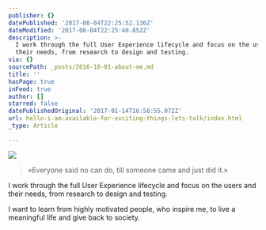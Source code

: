 ```yaml
---
publisher: {}
datePublished: '2017-08-04T22:25:52.136Z'
dateModified: '2017-08-04T22:25:40.852Z'
description: >-
  I work through the full User Experience lifecycle and focus on the users and
  their needs, from research to design and testing.
via: {}
sourcePath: _posts/2016-10-01-about-me.md
title: ''
hasPage: true
inFeed: true
author: []
starred: false
datePublishedOriginal: '2017-01-14T16:58:55.072Z'
url: hello-i-am-available-for-exciting-things-lets-talk/index.html
_type: Article

---
```

![](https://the-grid-user-content.s3-us-west-2.amazonaws.com/7f1b5246-0d44-4d45-8048-0d6f0833fa5d.gif)

> «Everyone said no can do, till someone came and just did it.»

I work through the full User Experience lifecycle and focus on the users and their needs, from research to design and testing.

I want to learn from highly motivated people, who inspire me, to live a meaningful life and give back to society.